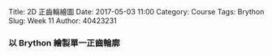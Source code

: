 Title: 2D 正齒輪繪圖
Date: 2017-05-03 11:00
Category: Course
Tags: Brython
Slug: Week 11
Author: 40423231

<h3>以 Brython 繪製單一正齒輪廓</h3>
